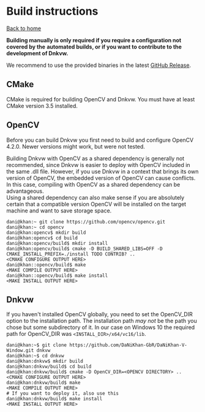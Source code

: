 # Build instructions
[Back to home](../)

**Building manually is only required if you require a configuration not covered by the**
**automated builds, or if you want to contribute to the development of Dnkvw.**

We recommend to use the provided binaries in the latest 
[GitHub Release](https://github.com/DaNiKhan-GbR/DaNiKhan-V-Window/releases). 

## CMake

CMake is required for building OpenCV and Dnkvw.
You must have at least CMake version 3.5 installed.

## OpenCV

Before you can build Dnkvw you first need to build and configure OpenCV 4.2.0. 
Newer versions might work, but were not tested.  

Building Dnkvw with OpenCV as a shared dependency is generally not recommended, 
since Dnkvw is easier to deploy with OpenCV included in the same .dll file. However, 
if you use Dnkvw in a context that brings its own version of OpenCV, the embedded version 
of OpenCV can cause conflicts. In this case, compiling with OpenCV as a shared dependency 
can be advantageous.  
Using a shared dependency can also make sense if you are absolutely certain that a compatible version OpenCV will be installed on the target machine and want to save storage space.

```console
dani@khan:~ git clone https://github.com/opencv/opencv.git
dani@khan:~ cd opencv
dani@khan:opencv$ mkdir build
dani@khan:opencv$ cd build
dani@khan:opencv/build$ mkdir install
dani@khan:opencv/build$ cmake -D BUILD_SHARED_LIBS=OFF -D CMAKE_INSTALL_PREFIX=./install TODO CONTRIB? ..
<CMAKE CONFIGURE OUTPUT HERE>
dani@khan::opencv/build$ make
<MAKE COMPILE OUTPUT HERE>
dani@khan::opencv/build$ make install
<MAKE INSTALL OUTPUT HERE>
```

## Dnkvw

If you haven't installed OpenCV globally, you need to set the 
OpenCV_DIR option to the installation path.
The installation path *may not* be the path you chose but some subdirectory of it.
In our case on Windows 10 the required path for OpenCV_DIR was `<INSTALL_DIR>/x64/vc16/lib`.

```console
dani@khan:~$ git clone https://github.com/DaNiKhan-GbR/DaNiKhan-V-Window.git dnkvw
dani@khan:~$ cd dnkvw
dani@khan:dnkvw$ mkdir build
dani@khan:dnkvw/build$ cd build
dani@khan:dnkvw/build$ cmake -D OpenCV_DIR=<OPENCV DIRECTORY> ..
<CMAKE CONFIGURE OUTPUT HERE>
dani@khan:dnkvw/build$ make
<MAKE COMPILE OUTPUT HERE>
# If you want to deploy it, also use this
dani@khan:dnkvw/build$ make install
<MAKE INSTALL OUTPUT HERE>
```
